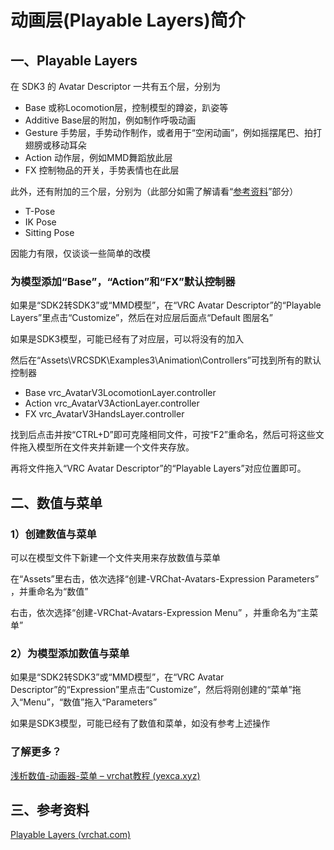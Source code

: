 # 动画层(Playable Layers)简介

## 一、Playable Layers

在 SDK3 的 Avatar Descriptor 一共有五个层，分别为

- Base 或称Locomotion层，控制模型的蹲姿，趴姿等
- Additive Base层的附加，例如制作呼吸动画
- Gesture 手势层，手势动作制作，或者用于“空闲动画”，例如摇摆尾巴、拍打翅膀或移动耳朵
- Action 动作层，例如MMD舞蹈放此层
- FX 控制物品的开关，手势表情也在此层

此外，还有附加的三个层，分别为（此部分如需了解请看“[参考资料](#三参考资料)”部分）

- T-Pose
- IK Pose
- Sitting Pose

因能力有限，仅谈谈一些简单的改模

### 为模型添加“Base”，“Action”和“FX”默认控制器

如果是“SDK2转SDK3”或“MMD模型”，在“VRC Avatar Descriptor”的“Playable Layers”里点击“Customize”，然后在对应层后面点“Default 图层名”

如果是SDK3模型，可能已经有了对应层，可以将没有的加入

然后在“Assets\VRCSDK\Examples3\Animation\Controllers”可找到所有的默认控制器

- Base vrc_AvatarV3LocomotionLayer.controller
- Action vrc_AvatarV3ActionLayer.controller
- FX vrc_AvatarV3HandsLayer.controller

找到后点击并按“CTRL+D”即可克隆相同文件，可按“F2”重命名，然后可将这些文件拖入模型所在文件夹并新建一个文件夹存放。

再将文件拖入“VRC Avatar Descriptor”的“Playable Layers”对应位置即可。

## 二、数值与菜单

### 1）创建数值与菜单

可以在模型文件下新建一个文件夹用来存放数值与菜单

在“Assets”里右击，依次选择“创建-VRChat-Avatars-Expression Parameters” ，并重命名为“数值”

右击，依次选择“创建-VRChat-Avatars-Expression Menu” ，并重命名为“主菜单”

### 2）为模型添加数值与菜单

如果是“SDK2转SDK3”或“MMD模型”，在“VRC Avatar Descriptor”的“Expression”里点击“Customize”，然后将刚创建的“菜单”拖入“Menu”，“数值”拖入“Parameters”

如果是SDK3模型，可能已经有了数值和菜单，如没有参考上述操作

### 了解更多？

[浅析数值-动画器-菜单 – vrchat教程 (yexca.xyz)](https://vrchat.yexca.xyz/?p=119)

## 三、参考资料

[Playable Layers (vrchat.com)](https://docs.vrchat.com/docs/playable-layers)